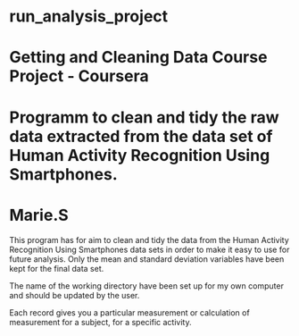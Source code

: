 # run_analysis_project
Getting and Cleaning Data Course Project - Coursera
==================================================================
Programm to clean and tidy the raw data extracted from the data set of Human Activity Recognition Using Smartphones.
==================================================================
Marie.S
=================================================================================================
This program has for aim to clean and tidy the data from the Human Activity Recognition Using Smartphones data sets in order to make it easy to use for future analysis. Only the mean and standard deviation variables have been kept for the final data set.

The name of the working directory have been set up for my own computer and should be updated by the user.

Each record gives you a particular measurement or calculation of measurement for a subject, for a specific activity.
